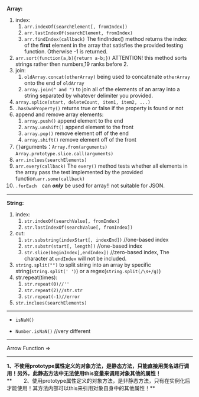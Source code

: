 **Array:**

1. index:
   1. `arr.indexOf(searchElement[, fromIndex])`
   2. `arr.lastIndexOf(searchElement, fromIndex)`
   3. `arr.findIndex(callback)` The findIndex\(\) method returns the index of the **first** element in the array that satisfies the provided testing function. Otherwise -1 is returned.
2. `arr.sort(function(a,b){return a-b;})` ATTENTION! this method sorts strings rather then numbers,19 ranks before 2.
3. join:
   1. `oldArray.concat(otherArray)` being used to concatenate `otherArray` onto the end of `oldArray`
   2. `array.join(" and ")` to join all of the elements of an array into a string separated by whatever delimiter you provided.
4. `array.splice(start, deleteCount, item1, item2, ...)`
5. `.hasOwnProperty()` returns true or false if the property is found or not
6. append and remove array elements:
   1. `array.push()` append element to the end
   2. `array.unshift()` append element to the front
   3. `array.pop()` remove element off of the end
   4. `array.shift()` remove element off of the front
7. `{}`arguments：`Array.from(arguments)`  `Array.prototype.slice.call(arguments)` 
8. `arr.inclues(searchElements)`
9. `arr.every(callback)`  The `every()` method tests whether all elements in the array pass the test implemented by the provided function.`arr.some(callback)`
10. `.forEach`　can _**only**_ be used for array!! not suitable for JSON.

---

**String:**

1. index:
   1. `str.indexOf(searchValue[, fromIndex]`
   2. `str.lastIndexOf(searchValue[, fromIndex])`
2. cut:
   1. `str.substring(indexStart[, indexEnd])`  //one-based index
   2. `str.substr(start[, length])`  //one-based index
   3. `str.slice(beginIndex[,endIndex])`  //zero-based index, The character at `endIndex` will not be included.
3. `string.split("")` to split string into an array by specific string\(`string.split(' ')`\) or a regex\(`string.split(/\s+/g)`\) 
4. str.repeat\(times\):
   1. `str.repeat(0)//''`
   2. `str.repeat(2)//str.str`
   3. `str.repeat(-1)//error`
5. `str.inclues(searchElements)`

---

* `isNaN()`

* `Number.isNaN()`  //very different

---

Arrow Function   =&gt;

---

**1、不使用prototype属性定义的对象方法，是静态方法，只能直接用类名进行调用！另外，此静态方法中无法使用this变量来调用对象其他的属性！**  
**　　 2、使用prototype属性定义的对象方法，是非静态方法，只有在实例化后才能使用！其方法内部可以this来引用对象自身中的其他属性！**

